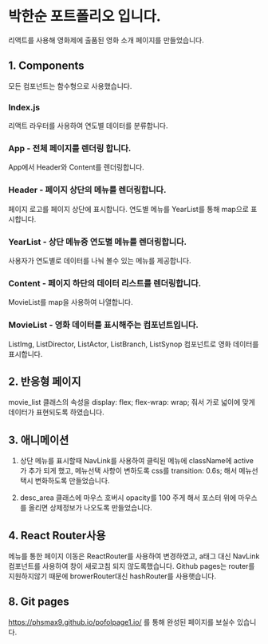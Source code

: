 # 박한순 포트폴리오 입니다.

리액트를 사용해 영화제에 출품된 영화 소개 페이지를 만들었습니다.

## 1. Components

모든 컴포넌트는 함수형으로 사용했습니다.

### Index.js

리액트 라우터를 사용하여 연도별 데이터를 분류합니다.

### App - 전체 페이지를 렌더링 합니다.

App에서 Header와 Content를 렌더링합니다.

### Header - 페이지 상단의 메뉴를 렌더링합니다.

페이지 로고를 페이지 상단에 표시합니다.
연도별 메뉴를 YearList를 통해 map으로 표시합니다.

### YearList - 상단 메뉴중 연도별 메뉴를 렌더링합니다.

사용자가 연도별로 데이터를 나눠 볼수 있는 메뉴를 제공합니다.

### Content - 페이지 하단의 데이터 리스트를 렌더링합니다.

MovieList를 map을 사용하여 나열합니다.

### MovieList - 영화 데이터를 표시해주는 컴포넌트입니다.

ListImg, ListDirector, ListActor, ListBranch, ListSynop 컴포넌트로 영화 데이터를 표시합니다.

## 2. 반응형 페이지

movie_list 클래스의 속성을 display: flex; flex-wrap: wrap; 줘서 가로 넓이에 맞게 데이터가 표현되도록 하였습니다.

## 3. 애니메이션

1. 상단 메뉴를 표시할때 NavLink를 사용하여 클릭된 메뉴에 className에 active가 추가 되게 했고,
   메뉴선택 사항이 변하도록 css를 transition: 0.6s; 해서 메뉴선택시 변화하도록 만들었습니다.

2. desc_area 클래스에 마우스 호버시 opacity를 100 주게 해서 포스터 위에 마우스를 올리면 상제정보가 나오도록 만들었습니다.

## 4. React Router사용

메뉴를 통한 페이지 이동은 ReactRouter를 사용하여 변경하였고, a태그 대신 NavLink컴포넌트를 사용하여 창이 새로고침 되지 않도록했습니다.
Github pages는 router를 지원하지않기 때문에 browerRouter대신 hashRouter를 사용햇습니다.

## 8. Git pages

https://phsmax9.github.io/pofolpage1.io/ 를 통해 완성된 페이지를 보실수 있습니다.
